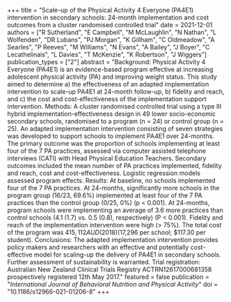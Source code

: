 +++
title = "Scale-up of the Physical Activity 4 Everyone (PA4E1) intervention in secondary schools: 24-month implementation and cost outcomes from a cluster randomised controlled trial"
date = 2021-12-01
authors = ["R Sutherland", "E Campbell", "M McLaughlin", "N Nathan", "L Wolfenden", "DR Lubans", "PJ Morgan", "K Gillham", "C Oldmeadow", "A Searles", "P Reeves", "M Williams", "N Evans", "A Bailey", "J Boyer", "C Lecathelinais", "L Davies", "T McKenzie", "K Robertson", "J Wiggers"]
publication_types = ["2"]
abstract = "Background: Physical Activity 4 Everyone (PA4E1) is an evidence-based program effective at increasing adolescent physical activity (PA) and improving weight status. This study aimed to determine a) the effectiveness of an adapted implementation intervention to scale-up PA4E1 at 24-month follow-up, b) fidelity and reach, and c) the cost and cost-effectiveness of the implementation support intervention. Methods: A cluster randomised controlled trial using a type III hybrid implementation-effectiveness design in 49 lower socio-economic secondary schools, randomised to a program (n = 24) or control group (n = 25). An adapted implementation intervention consisting of seven strategies was developed to support schools to implement PA4E1 over 24-months. The primary outcome was the proportion of schools implementing at least four of the 7 PA practices, assessed via computer assisted telephone interviews (CATI) with Head Physical Education Teachers. Secondary outcomes included the mean number of PA practices implemented, fidelity and reach, cost and cost-effectiveness. Logistic regression models assessed program effects. Results: At baseline, no schools implemented four of the 7 PA practices. At 24-months, significantly more schools in the program group (16/23, 69.6%) implemented at least four of the 7 PA practices than the control group (0/25, 0%) (p < 0.001). At 24-months, program schools were implementing an average of 3.6 more practices than control schools (4.1 (1.7) vs. 0.5 (0.8), respectively) (P < 0.001). Fidelity and reach of the implementation intervention were high (> 75%). The total cost of the program was $415,112 AUD (2018) ($17,296 per school; $117.30 per student). Conclusions: The adapted implementation intervention provides policy makers and researchers with an effective and potentially cost-effective model for scaling-up the delivery of PA4E1 in secondary schools. Further assessment of sustainability is warranted. Trial registration: Australian New Zealand Clinical Trials Registry ACTRN12617000681358 prospectively registered 12th May 2017."
featured = false
publication = "*International Journal of Behavioral Nutrition and Physical Activity*"
doi = "10.1186/s12966-021-01206-8"
+++

